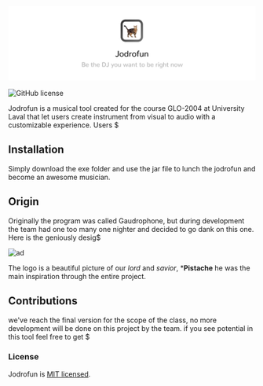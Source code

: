 ![](https://raw.githubusercontent.com/afrigon/jodrofun/master/banner.jpg)

![GitHub license](https://img.shields.io/badge/license-MIT-blue.svg)

Jodrofun is a musical tool created for the course GLO-2004 at University Laval that let users create instrument from visual to audio with a customizable experience. Users $

## Installation

Simply download the exe folder and use the jar file to lunch the jodrofun and become an awesome musician.

## Origin

Originally the program was called Gaudrophone, but during development the team had one too many one nighter and decided to go dank on this one. Here is the geniously desig$

![ad](https://cdn.discordapp.com/attachments/361898594292334594/384567843758538763/Banner.png)

The logo is a beautiful picture of our *lord* and *savior*,  ***Pistache** he was the main inspiration through the entire project.

## Contributions

we've reach the final version for the scope of the class, no more development will be done on this project by the team. if you see potential in this tool feel free to get $

### License

Jodrofun is [MIT licensed](./LICENSE).
